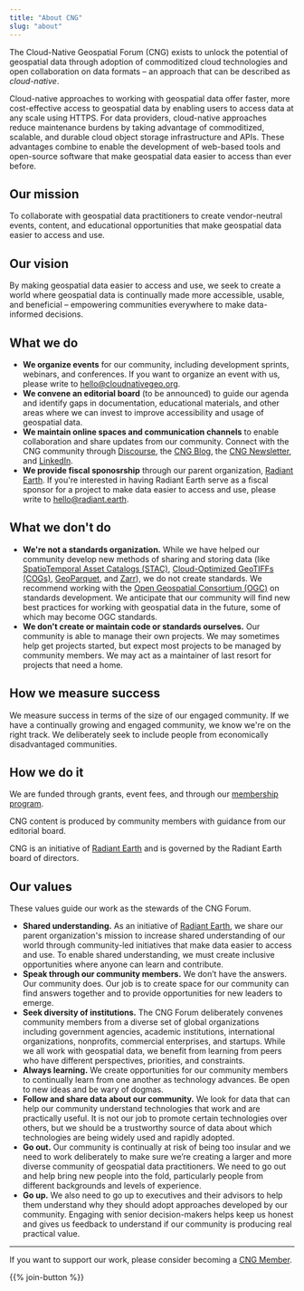 ```yaml
---
title: "About CNG"
slug: "about"
---
```


The Cloud-Native Geospatial Forum (CNG) exists to unlock the potential of geospatial data through adoption of commoditized cloud technologies and open collaboration on data formats – an approach that can be described as *cloud-native*.

Cloud-native approaches to working with geospatial data offer faster, more cost-effective access to geospatial data by enabling users to access data at any scale using HTTPS. For data providers, cloud-native approaches reduce maintenance burdens by taking advantage of commoditized, scalable, and durable cloud object storage infrastructure and APIs. These advantages combine to enable the development of web-based tools and open-source software that make geospatial data easier to access than ever before.

## Our mission
To collaborate with geospatial data practitioners to create vendor-neutral events, content, and educational opportunities that make geospatial data easier to access and use.

## Our vision
By making geospatial data easier to access and use, we seek to create a world where geospatial data is continually made more accessible, usable, and beneficial – empowering communities everywhere to make data-informed decisions. 

## What we do

- **We organize events**  for our community, including development sprints, webinars, and conferences. If you want to organize an event with us, please write to hello@cloudnativegeo.org. 
- **We convene an editorial board** (to be announced) to guide our agenda and identify gaps in documentation, educational materials, and other areas where we can invest to improve accessibility and usage of geospatial data.
- **We maintain online spaces and communication channels** to enable collaboration and share updates from our community. Connect with the CNG community through [Discourse](https://cng.discourse.group), the [CNG Blog](/blog), the [CNG Newsletter](/https://share.hsforms.com/1SE7MCWS7RrSsAV3HN2C7TArzpx6), and [LinkedIn](https://www.linkedin.com/company/cloudnativegeo/).
- **We provide fiscal sponosrship** through our parent organization, [Radiant Earth](https://radiant.earth). If you're interested in having Radiant Earth serve as a fiscal sponsor for a project to make data easier to access and use, please write to hello@radiant.earth.

## What we don't do

- **We're not a standards organization.** While we have helped our community develop new methods of sharing and storing data (like [SpatioTemporal Asset Catalogs (STAC)](http://stacspec.org), [Cloud-Optimized GeoTIFFs (COGs)](https://www.cogeo.org), [GeoParquet](https://geoparquet.org), and [Zarr](https://github.com/zarr-developers/geozarr-spec)), we do not create standards. We recommend working with the [Open Geospatial Consortium (OGC)](https://www.ogc.org) on standards development. We anticipate that our community will find new best practices for working with geospatial data in the future, some of which may become OGC standards.
- **We don't create or maintain code or standards ourselves.** Our community is able to manage their own projects. We may sometimes help get projects started, but expect most projects to be managed by community members. We may act as a maintainer of last resort for projects that need a home.

## How we measure success
We measure success in terms of the size of our engaged community. If we have a continually growing and engaged community, we know we're on the right track. We deliberately seek to include people from economically disadvantaged communities. 

## How we do it
We are funded through grants, event fees, and through our [membership program](/join).

CNG content is produced by community members with guidance from our editorial board. 

CNG is an initiative of [Radiant Earth](https://radiant.earth) and is governed by the Radiant Earth board of directors.

## Our values
These values guide our work as the stewards of the CNG Forum.

- **Shared understanding.** As an initiative of [Radiant Earth](https://radiant.earth), we share our parent organization's mission to increase shared understanding of our world through community-led initiatives that make data easier to access and use. To enable shared understanding, we must create inclusive opportunities where anyone can learn and contribute. 
- **Speak through our community members.** We don’t have the answers. Our community does. Our job is to create space for our community can find answers together and to provide opportunities for new leaders to emerge.
- **Seek diversity of institutions.** The CNG Forum deliberately convenes community members from a diverse set of global organizations including government agencies, academic institutions, international organizations, nonprofits, commercial enterprises, and startups. While we all work with geospatial data, we benefit from learning from peers who have different perspectives, priorities, and constraints.
- **Always learning.** We create opportunities for our community members to continually learn from one another as technology advances. Be open to new ideas and be wary of dogmas. 
- **Follow and share data about our community.** We look for data that can help our community understand technologies that work and are practically useful. It is not our job to promote certain technologies over others, but we should be a trustworthy source of data about which technologies are being widely used and rapidly adopted.
- **Go out.** Our community is continually at risk of being too insular and we need to work deliberately to make sure we’re creating a larger and more diverse community of geospatial data practitioners. We need to go out and help bring new people into the fold, particularly people from different backgrounds and levels of experience.
- **Go up.** We also need to go up to executives and their advisors to help them understand why they should adopt approaches developed by our community. Engaging with senior decision-makers helps keep us honest and gives us feedback to understand if our community is producing real practical value.

---

If you want to support our work, please consider becoming a [CNG Member](/join). 

{{% join-button %}}
